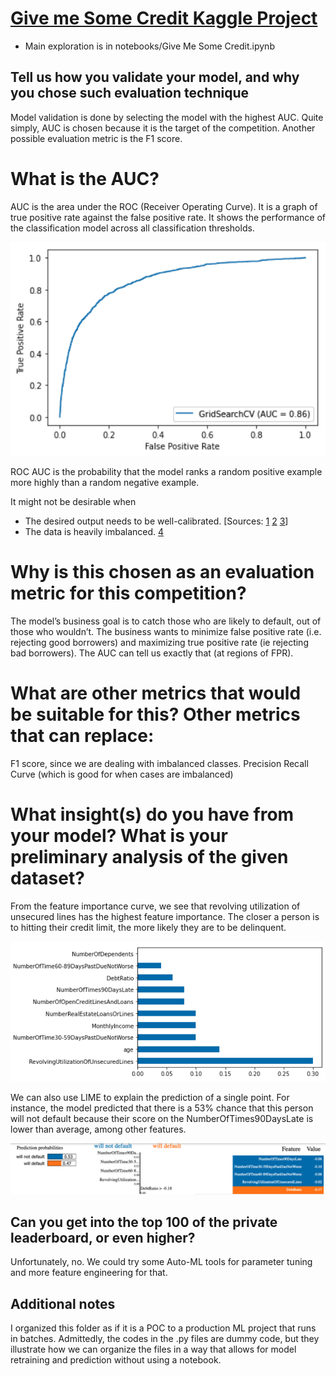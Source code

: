 # [Give me Some Credit Kaggle Project](https://www.kaggle.com/c/GiveMeSomeCredit/data)
- Main exploration is in notebooks/Give Me Some Credit.ipynb

## Tell us how you validate your model, and why you chose such evaluation technique
Model validation is done by selecting the model with the highest AUC. Quite simply, AUC is chosen because it is the target of the competition. Another possible evaluation metric is the F1 score. 

# What is the AUC? 
AUC is the area under the ROC (Receiver Operating Curve). It is a graph of true positive rate against the false positive rate. It shows the performance of the classification model across all classification thresholds. 

![alt text](reports/figures/roc.png)

ROC AUC is the probability that the model ranks a random positive example more highly than a random negative example. 

It might not be desirable when
- The desired output needs to be well-calibrated. [Sources: [1](https://sinyi-chou.github.io/classification-auc/) [2](https://neptune.ai/blog/f1-score-accuracy-roc-auc-pr-auc) [3](https://www.youtube.com/watch?v=RXMu96RJj_s)]
- The data is heavily imbalanced. [4](https://stats.stackexchange.com/questions/262616/roc-vs-precision-recall-curves-on-imbalanced-dataset)

# Why is this chosen as an evaluation metric for this competition?
The model’s business goal is to catch those who are likely to default, out of those who wouldn’t. The business wants to minimize false positive rate (i.e. rejecting good borrowers) and maximizing true positive rate (ie rejecting bad borrowers). The AUC can tell us exactly that (at regions of FPR). 


# What are other metrics that would be suitable for this? Other metrics that can replace:
F1 score, since we are dealing with imbalanced classes.
Precision Recall Curve (which is good for when cases are imbalanced)

# What insight(s) do you have from your model? What is your preliminary analysis of the given dataset?
From the feature importance curve, we see that revolving utilization of unsecured lines has the highest feature importance. The closer a person is to hitting their credit limit, the more likely they are to be delinquent.

![alt text](reports/figures/feature-importance.png)

We can also use LIME to explain the prediction of a single point. For instance, the model predicted that there is a 53% chance that this person will not default because their score on the NumberOfTimes90DaysLate is lower than average, among other features.

![alt text](reports/figures/lime.png)

## Can you get into the top 100 of the private leaderboard, or even higher?
Unfortunately, no. We could try some Auto-ML tools for parameter tuning and more feature engineering for that.

## Additional notes
I organized this folder as if it is a POC to a production ML project that runs in batches. Admittedly, the codes in the .py files are dummy code, but they illustrate how we can organize the files in a way that allows for model retraining and prediction without using a notebook. 
